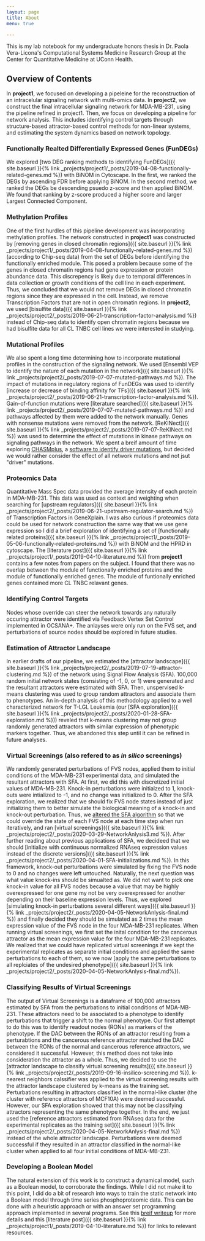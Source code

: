 ```yaml
---
layout: page
title: About
menu: true

---
```

This is my lab notebook for my undergraduate honors thesis in Dr. Paola Vera-Licona's Computational Systems Medicine Research Group at the Center for Quantitative Medicine at UConn Health.

## Overview of Contents

In **project1**, we focused on developing a pipeleine for the reconstruction of an intracelular signaling network with multi-omics data. In **project2**, we construct the final intracellular signaling network for MDA-MB-231, using the pipeline refined in project1. Then, we focus on developing a pipeline for network analysis. This includes identifying control targets through structure-based attractor-based control methods for non-linear systems, and estimating the system dynamics based on network topology.

### Functionally Realted Differentially Expressed Genes (FunDEGs)
We explored [two DEG ranking methods to identifying FunDEGs]({{ site.baseurl }}{% link _projects/project1/_posts/2019-04-08-functionally-related-genes.md %}) with BiNOM in Cytoscape. In the first, we ranked the DEGs by ascending FDR before applying BiNOM. In the second method, we ranked the DEGs be descending psuedo z-score and then applied BiNOM. We found that ranking by z-score produced a higher score and larger Largest Connected Component.

### Methylation Profiles
One of the first hurdles of this pipeline development was incorporating methylation profiles. The network constructed in **project1** was constructed by [removing genes in closed chromatin regions]({{ site.baseurl }}{% link _projects/project1/_posts/2019-04-08-functionally-related-genes.md %}) (according to Chip-seq data) from the set of DEGs before identifying the functionally enriched module. This posed a problem because some of the genes in closed chromatin regions had gene expression or protein abundance data. This discrepency is likely due to temporal differences in data collection or growth conditions of the cell line in each experiment. Thus, we concluded that we would not remove DEGs in closed chromatin regions since they are expressed in the cell. Instead, we remove Transcription Factors that are not in open chromatin regions. In **project2**, we used [bisulfite data]({{ site.baseurl }}{% link _projects/project2/_posts/2019-06-21-transcription-factor-analysis.md %}) instead of Chip-seq data to identify open chromatin regions because we had bisulfite data for all CL TNBC cell lines we were interested in studying.

### Mutational Profiles
We also spent a long time determining how to incorporate mutational profiles in the construction of the signaling network. We used [Ensembl VEP to identify the nature of each mutation in the network]({{ site.baseurl }}{% link _projects/project2/_posts/2019-07-07-mutated-pathways.md %}). The impact of mutations in regulatory regions of FunDEGs was used to identify [increase or decrease of binding affinity for TFs]({{ site.baseurl }}{% link _projects/project2/_posts/2019-06-21-transcription-factor-analysis.md %}). Gain-of-function mutations were [literature searched]({{ site.baseurl }}{% link _projects/project2/_posts/2019-07-07-mutated-pathways.md %}) and pathways affected by them were added to the network manually. Genes with nonsense mutations were removed from the network. [ReKINect]({{ site.baseurl }}{% link _projects/project2/_posts/2019-07-07-ReKINect.md %}) was used to determine the effect of mutations in kinase pathways on signaling pathways in the network. We spent a breif amount of time exploring [CHASMplus](https://www.cell.com/cell-systems/pdf/S2405-4712(19)30154-1.pdf), a [software to identify driver mutations](https://github.com/VeraLiconaResearchGroup/CancerReversion/blob/master/_projects/project1/writing/CHASM_summary.docx), but decided we would rather consider the effect of all network mutations and not jsut "driver" mutations.

### Proteomics Data
Quantitative Mass Spec data provided the average intensity of each protein in MDA-MB-231. This data was used as context and weighting when searching for [upstream regulators]({{ site.baseurl }}{% link _projects/project2/_posts/2019-06-21-upstream-regulator-search.md %}) of Transcription Factors in GeneXplain. I was also curious if proteomics data could be used for network construction the same way that we use gene expression so I did a brief exploration of identifying a set of [functionally related proteins]({{ site.baseurl }}{% link _projects/project1/_posts/2019-05-06-functionally-related-proteins.md %}) with BiNOM and the HPRD in cytoscape. The [literature post]({{ site.baseurl }}{% link _projects/project1/_posts/2019-04-10-literature.md %}) from **project1** contains a few notes from papers on the subject. I found that there was no overlap between the module of functionally enriched proteins and the module of functionally enriched genes. The module of funtionally enriched genes contained more CL TNBC relavant genes.

### Identifying Control Targets
Nodes whose override can steer the network towards any naturally occuring attractor were identified via Feedback Vertex Set Control implemented in OCSANA+. The anlayses were only run on the FVS set, and perturbations of source nodes should be explored in future studies.

### Estimation of Attractor Landscape
In earlier drafts of our pipeline, we estimated the [attractor landscape]({{ site.baseurl }}{% link _projects/project2/_posts/2019-07-19-attractor-clustering.md %}) of the network using Signal Flow Analysis (SFA). 100,000 random initial network states (consisting of -1, 0, or 1) were generated and the resultant attractors were estimated with SFA. Then, unspervised k-means clustering was used to group random attractors and associate them to phenotypes. An in-depth analysis of this methodology applied to a well characterized network for T-LGL Leukemia (our [SFA exploration]({{ site.baseurl }}{% link _projects/project2/_posts/2020-01-28-SFA-exploration.md %})) reveled that k-means clustering may not group randomly generated attractors with similar expression of phenotypic markers together. Thus, we abandoned this step until it can be refined in future analyses.

### Virtual Screenings (also refered to as *in silico* screenings)
We randomly generated perturbations of FVS nodes, applied them to initial conditions of the MDA-MB-231 experimental data, and simulated the resultant attractors with SFA. At first, we did this with discretized initial values of MDA-MB-231. Knock-in perturbations were initialzed to 1, knock-outs were intialized to -1, and no change was initialized to 0. After the SFA exploration, we realized that we should fix FVS node states instead of just initializing them to better simulate the biological meaning of a knock-in and knock-out perturbation. Thus, we [altered the SFA algorithm](https://github.com/MadeleineGastonguay/gastonguay_compsysmed_labnotebook/tree/dev/_projects/project2/sfa-0.0.1-py3.6.egg) so that we could override the state of each FVS node at each time step when run iteratively, and ran [virtual screenings]({{ site.baseurl }}{% link _projects/project2/_posts/2020-03-29-NetworkAnlysis3.md %}). After further reading about previous applications of SFA, we decideed that we should [initialize with continuous normalized RNAseq expression values instead of the discrete versions]({{ site.baseurl }}{% link _projects/project2/_posts/2020-04-01-SFA-initializations.md %}). In this framework, knock-out perturbations were simulated by fixing the FVS node to 0 and no changes were left untouched. Naturally, the next question was what value knock-ins should be simualted as. We did not want to pick one knock-in value for all FVS nodes because a value that may be highly overexpressed for one gene my not be very overexpressed for another depending on their baseline expression levels. Thus, we explored [simulating knock-in perturbations several different ways]({{ site.baseurl }}{% link _projects/project2/_posts/2020-04-05-NetworkAnlysis-final.md %}) and finally decided they should be simulated as 2 times the mean expression value of the FVS node in the four MDA-MB-231 replicates. When running virtual screenings, we first set the inital condition for the cancerous attractor as the mean expression value for the four MDA-MB-231 replicates. We realized that we could have replicated virtual screenings if we kept the experimental replicates as separate initial conditions and applied the same perturbations to each of them, so we now [apply the same perturbations to all replciates of the undesired phenotype]({{ site.baseurl }}{% link _projects/project2/_posts/2020-04-05-NetworkAnlysis-final.md%}).

### Classifying Results of Virtual Screenings
The output of Virtual Screenings is a dataframe of 100,000 attractors estimated by SFA from the perturbations to initial conditions of MDA-MB-231. These attractors need to be associated to a phenotype to identify perturbations that trigger a shift to the normal phenotype. Our first attempt to do this was to identify readout nodes (RONs) as markers of the phenotype. If the DAC between the RONs of an attractor resulting from a perturabtions and the cancerous reference attractor matched the DAC between the RONs of the normal and cancerous reference attractors, we considered it successful. However, this method does not take into consideration the attractor as a whole. Thus, we decided to use the [attractor landscape to classify virtual screening results]({{ site.baseurl }}{% link _projects/project2/_posts/2019-09-16-insilico-screening.md %}). k-nearest neighbors calssifier was applied to the virtual screening results with the attractor landscape clustered by k-means as the training set. Perturbations resulting in attractors classified in the normal-like cluster (the cluster with reference attractors of MCF10A) were deemed successful. However, our SFA exploration showed that this may not be classifying attractors representing the same phenotype together. In the end, we just used the [reference attractors estimated from RNAseq data for the experimental replicates as the training set]({{ site.baseurl }}{% link _projects/project2/_posts/2020-04-05-NetworkAnlysis-final.md %}) instead of the whole attractor landscape. Perturbations were deemed successful if they resulted in an attractor classified in the normal-like cluster when applied to all four initial conditions of MDA-MB-231.

### Developing a Boolean Model
The natural extension of this work is to construct a dynamical model, such as a Boolean model, to corroborate the findings. While I did not make it to this point, I did do a bit of research into ways to train the static network into a Boolean model through time series phosphoproteomic data. This can be done with a heuristic approach or with an answer set programming approach implemented in several programs. See this [breif writeup](https://github.com/VeraLiconaResearchGroup/CancerReversion/blob/master/_projects/project1/writing/Training%20PKN%20to%20get%20BN.docx) for more details and this [literature post]({{ site.baseurl }}{% link _projects/project1/_posts/2019-04-10-literature.md %}) for links to relevant resources.